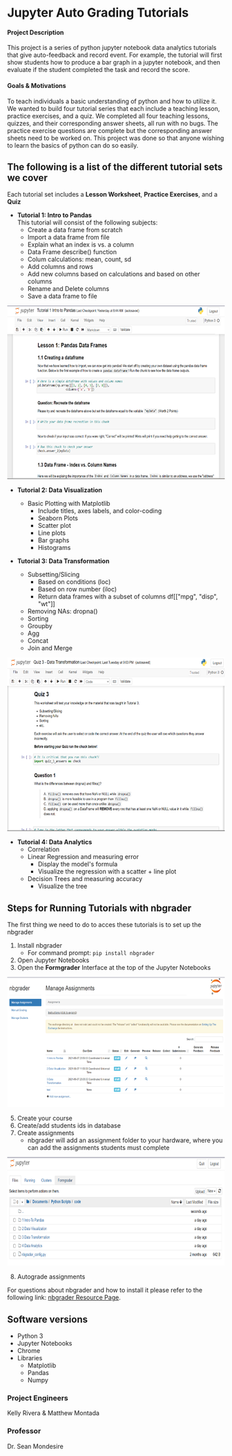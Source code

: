 # Jupyter Auto Grading Tutorials
#### Project Description
This project is a series of python jupyter notebook data analytics tutorials that give auto-feedback and record event. For example, the tutorial will first show students how to produce a bar graph in a jupyter notebook, and then evaluate if the student completed the task and record the score.

#### Goals & Motivations
To teach individuals a basic understanding of python and how to utilize it. We wanted to build four tutorial series that each include a teaching lesson, practice exercises, and a quiz. We completed all four teaching lessons, quizzes, and their corresponding answer sheets, all run with no bugs. The practice exercise questions are complete but the corresponding answer sheets need to be worked on. This project was done so that anyone wishing to learn the basics of python can do so easily.


## The following is a list of the different tutorial sets we cover
Each tutorial set includes a **Lesson Worksheet**, **Practice Exercises**, and a **Quiz**
- **Tutorial 1: Intro to Pandas** <br /> 
This tutorial will consist of the following subjects:
     - Create a data frame from scratch
     - Import a data frame from file
     - Explain what an index is vs. a column
     - Data Frame describe() function
     - Colum calculations: mean, count, sd
     - Add columns and rows
     - Add new columns based on calculations and based on other columns
     - Rename and Delete columns
     - Save a data frame to file

<img src="https://github.com/Jupyter-Auto-grading-Tutorials/CAP-4786-Jupyter-Auto-grading-Tutorials/blob/main/images/Lesson1.PNG" height="400">

- **Tutorial 2: Data Visualization** <br />
     - Basic Plotting with Matplotlib
          - Include titles, axes labels, and color-coding
          - Seaborn Plots
          - Scatter plot
          - Line plots
          - Bar graphs
          - Histograms

- **Tutorial 3: Data Transformation** <br />
     - Subsetting/Slicing
          - Based on conditions (loc)
          - Based on row number (iloc)
          - Return data frames with a subset of columns df[["mpg", "disp", "wt"]]
     - Removing NAs: dropna()
     - Sorting
     - Groupby
     - Agg
     - Concat
     - Join and Merge

<img src="https://github.com/Jupyter-Auto-grading-Tutorials/CAP-4786-Jupyter-Auto-grading-Tutorials/blob/main/images/Quiz3.PNG" height="400">

- **Tutorial 4: Data Analytics** <br />
     - Correlation
     - Linear Regression and measuring error
          - Display the model's formula
          - Visualize the regression with a scatter + line plot
     - Decision Trees and measuring accuracy
          - Visualize the tree


## Steps for Running Tutorials with nbgrader
The first thing we need to do to acces these tutorials is to set up the nbgrader
1. Install nbgrader 
     - For command prompt: `pip install nbgrader`
2. Open Jupyter Notebooks
3. Open the **Formgrader** Interface at the top of the Jupyter Notebooks

<img src="https://github.com/Jupyter-Auto-grading-Tutorials/CAP-4786-Jupyter-Auto-grading-Tutorials/blob/main/images/nbgraderTerminal.PNG" height="300">

5. Create your course
6. Create/add students ids in database 
7. Create assignments
     - nbgrader will add an assignment folder to your hardware, where you can add the assignments students must complete

<img src="https://github.com/Jupyter-Auto-grading-Tutorials/CAP-4786-Jupyter-Auto-grading-Tutorials/blob/main/images/Formgrader.PNG" height="250">

8. Autograde assignments

For questions about nbgrader and how to install it please refer to the following link: [nbgrader Resource Page](https://nbgrader.readthedocs.io/en/stable/).

## Software versions 
- Python 3
- Jupyter Notebooks
- Chrome 
- Libraries
     - Matplotlib
     - Pandas
     - Numpy

### Project Engineers
Kelly Rivera & Matthew Montada
### Professor
Dr. Sean Mondesire
